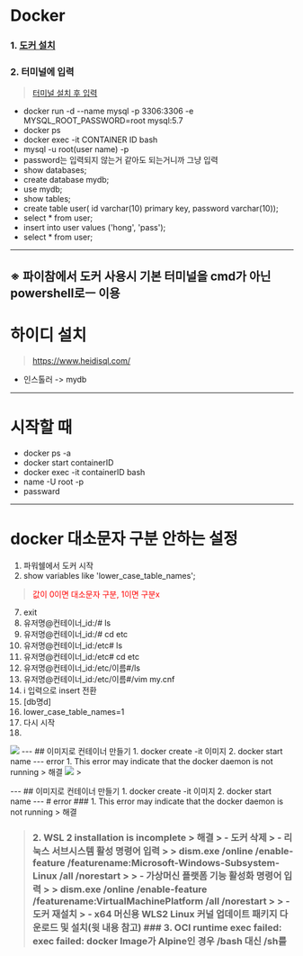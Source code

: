# Docker
### 1. <a href="https://www.docker.com/products/docker-desktop/">도커 설치</a>
### 2. 터미널에 입력
> <a href ="https://apps.microsoft.com/store/detail/windows-terminal/9N0DX20HK701?hl=ko-kr&gl=kr">터미널 설치 후 입력</a>
- docker run -d --name mysql -p 3306:3306 -e MYSQL_ROOT_PASSWORD=root mysql:5.7
- docker ps
- docker exec -it CONTAINER ID bash
- mysql -u root(user name) -p
- password는 입력되지 않는거 같아도 되는거니까 그냥 입력
- show databases;
- create database mydb;
- use mydb;
- show tables;
- create table user( id varchar(10) primary key, password varchar(10));
- select * from user;
- insert into user values ('hong', 'pass');
- select * from user;
---
※ 파이참에서 도커 사용시 기본 터미널을 cmd가 아닌 powershell로ㅡ 이용
---
# 하이디 설치
> <a href>https://www.heidisql.com/
- 인스톨러 -> mydb
---
# 시작할 때
- docker ps -a
- docker start containerID
- docker exec -it containerID bash
- name -U root -p
- passward
---
# docker 대소문자 구분 안하는 설정
01. 파워쉘에서 도커 시작
6. show variables like 'lower_case_table_names';
> <a style = color:red>값이 0이면 대소문자 구분, 1이면 구분x</a>
07. exit
8. 유저명@컨테이너_id:/# ls
9. 유저명@컨테이너_id:/# cd etc
9. 유저명@컨테이너_id:/etc# ls
9. 유저명@컨테이너_id:/etc# cd etc
9. 유저명@컨테이너_id:/etc/이름#/ls
9. 유저명@컨테이너_id:/etc/이름#/vim my.cnf
10. i 입력으로 insert 전환
11. [db명d]
12. lower_case_table_names=1
07. 다시 시작
8. 
<img src="C:\Users\AIA\Desktop\잡\ls.png">
---
## 이미지로 컨테이너 만들기
1. docker create -it 이미지
2. docker start name
---
error
1. This error may indicate that the docker daemon is not running
> 해결 <img src="C:\Users\AIA\Downloads\de.png">
> 

--- ## 이미지로 컨테이너 만들기 1. docker create -it 이미지 2. docker start name --- # error ### 1. This error may indicate that the docker daemon is not running > 해결


> ### 2. WSL 2 installation is incomplete > 해결 > - 도커 삭제 > - 리눅스 서브시스템 활성 명령어 입력 > > dism.exe /online /enable-feature /featurename:Microsoft-Windows-Subsystem-Linux /all /norestart > > - 가상머신 플랫폼 기능 활성화 명령어 입력 > > dism.exe /online /enable-feature /featurename:VirtualMachinePlatform /all /norestart > > - 도커 재설치 > - x64 머신용 WLS2 Linux 커널 업데이트 패키지 다운로드 및 설치(윗 내용 참고) ### 3. OCI runtime exec failed: exec failed: docker Image가 Alpine인 경우 /bash 대신 /sh를